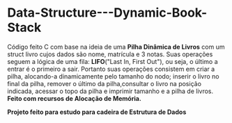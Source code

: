 # Data-Structure---Dynamic-Book-Stack

Código feito C com base na ideia de uma **Pilha Dinâmica de Livros** com um struct livro cujos dados são nome, matrícula e 3 notas. 
Suas operações seguem a lógica de uma fila: **LIFO**("Last In, First Out"), ou seja, o último a entrar é o primeiro a sair. 
Portanto suas operações consistem em criar a pilha, alocando-a dinamicamente pelo tamanho do nodo; inserir o livro no final da pilha, 
remover o último da pilha,consultar o livro na posição indicada, acessar o topo da pilha e imprimir tamanho e a pilha de livros. **Feito com recursos de Alocação de Memória.**

**Projeto feito para estudo para cadeira de Estrutura de Dados**
